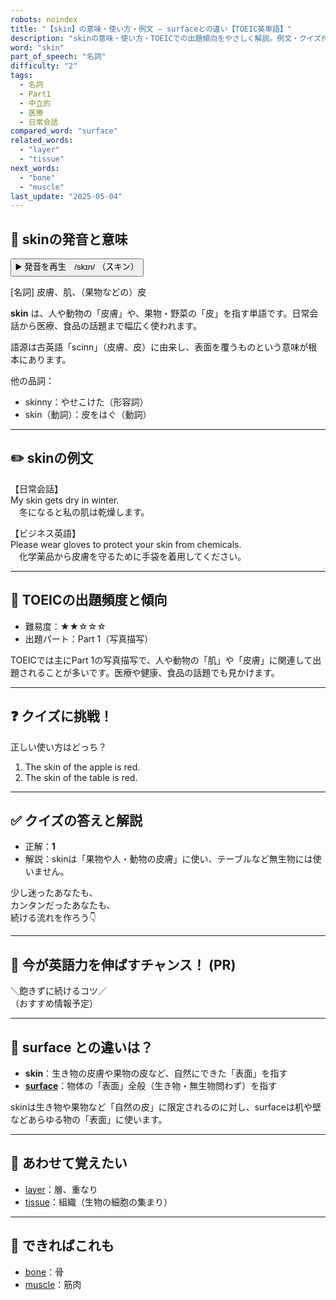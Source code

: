 ```yaml
---
robots: noindex
title: "【skin】の意味・使い方・例文 ― surfaceとの違い【TOEIC英単語】"
description: "skinの意味・使い方・TOEICでの出題傾向をやさしく解説。例文・クイズ付きでsurfaceとの違いもわかりやすく学べます。"
word: "skin"
part_of_speech: "名詞"
difficulty: "2"
tags:
  - 名詞
  - Part1
  - 中立的
  - 医療
  - 日常会話
compared_word: "surface"
related_words:
  - "layer"
  - "tissue"
next_words:
  - "bone"
  - "muscle"
last_update: "2025-05-04"
---
```


## 🔰 skinの発音と意味

<button class="play-audio" onclick="playTTS('skin')">
  <span class="play-audio-main">
    ▶️ 発音を再生　/skɪn/
  </span>
  <span class="play-audio-sub">
    （スキン）
  </span>
</button>

[名詞] 皮膚、肌、（果物などの）皮

**skin** は、人や動物の「皮膚」や、果物・野菜の「皮」を指す単語です。日常会話から医療、食品の話題まで幅広く使われます。

語源は古英語「scinn」（皮膚、皮）に由来し、表面を覆うものという意味が根本にあります。

他の品詞：  
- skinny：やせこけた（形容詞）
- skin（動詞）：皮をはぐ（動詞）

---

## ✏️ skinの例文

【日常会話】  
My skin gets dry in winter.  
　冬になると私の肌は乾燥します。

【ビジネス英語】  
Please wear gloves to protect your skin from chemicals.  
　化学薬品から皮膚を守るために手袋を着用してください。

---

## 🎯 TOEICの出題頻度と傾向

- 難易度：★★☆☆☆
- 出題パート：Part 1（写真描写）

TOEICでは主にPart 1の写真描写で、人や動物の「肌」や「皮膚」に関連して出題されることが多いです。医療や健康、食品の話題でも見かけます。

---

## ❓ クイズに挑戦！

正しい使い方はどっち？

1. The skin of the apple is red.  
2. The skin of the table is red.

---

## ✅ クイズの答えと解説

- 正解：**1**
- 解説：skinは「果物や人・動物の皮膚」に使い、テーブルなど無生物には使いません。

少し迷ったあなたも、  
カンタンだったあなたも、  
続ける流れを作ろう👇️

---

## 🚀 今が英語力を伸ばすチャンス！ (PR)

<div class="info-center">
＼飽きずに続けるコツ／<br>  
（おすすめ情報予定）
</div>

---

## 🤔  surface との違いは？

- **skin**：生き物の皮膚や果物の皮など、自然にできた「表面」を指す
- **[surface](/word/surface/)**：物体の「表面」全般（生き物・無生物問わず）を指す

skinは生き物や果物など「自然の皮」に限定されるのに対し、surfaceは机や壁などあらゆる物の「表面」に使います。

---

## 🧩 あわせて覚えたい

- [layer](/word/layer/)：層、重なり
- [tissue](/word/tissue/)：組織（生物の細胞の集まり）

---

## 📖 できればこれも

- [bone](/word/bone/)：骨
- [muscle](/word/muscle/)：筋肉

<!-- cvid: aid26_bid27 -->
